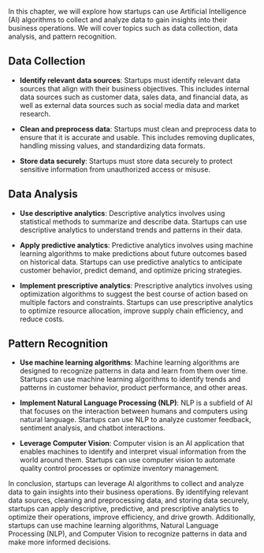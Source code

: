 
In this chapter, we will explore how startups can use Artificial Intelligence (AI) algorithms to collect and analyze data to gain insights into their business operations. We will cover topics such as data collection, data analysis, and pattern recognition.

Data Collection
---------------

* **Identify relevant data sources**: Startups must identify relevant data sources that align with their business objectives. This includes internal data sources such as customer data, sales data, and financial data, as well as external data sources such as social media data and market research.

* **Clean and preprocess data**: Startups must clean and preprocess data to ensure that it is accurate and usable. This includes removing duplicates, handling missing values, and standardizing data formats.

* **Store data securely**: Startups must store data securely to protect sensitive information from unauthorized access or misuse.

Data Analysis
-------------

* **Use descriptive analytics**: Descriptive analytics involves using statistical methods to summarize and describe data. Startups can use descriptive analytics to understand trends and patterns in their data.

* **Apply predictive analytics**: Predictive analytics involves using machine learning algorithms to make predictions about future outcomes based on historical data. Startups can use predictive analytics to anticipate customer behavior, predict demand, and optimize pricing strategies.

* **Implement prescriptive analytics**: Prescriptive analytics involves using optimization algorithms to suggest the best course of action based on multiple factors and constraints. Startups can use prescriptive analytics to optimize resource allocation, improve supply chain efficiency, and reduce costs.

Pattern Recognition
-------------------

* **Use machine learning algorithms**: Machine learning algorithms are designed to recognize patterns in data and learn from them over time. Startups can use machine learning algorithms to identify trends and patterns in customer behavior, product performance, and other areas.

* **Implement Natural Language Processing (NLP)**: NLP is a subfield of AI that focuses on the interaction between humans and computers using natural language. Startups can use NLP to analyze customer feedback, sentiment analysis, and chatbot interactions.

* **Leverage Computer Vision**: Computer vision is an AI application that enables machines to identify and interpret visual information from the world around them. Startups can use computer vision to automate quality control processes or optimize inventory management.

In conclusion, startups can leverage AI algorithms to collect and analyze data to gain insights into their business operations. By identifying relevant data sources, cleaning and preprocessing data, and storing data securely, startups can apply descriptive, predictive, and prescriptive analytics to optimize their operations, improve efficiency, and drive growth. Additionally, startups can use machine learning algorithms, Natural Language Processing (NLP), and Computer Vision to recognize patterns in data and make more informed decisions.
